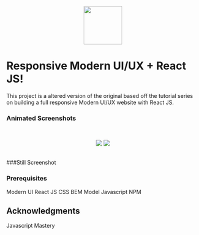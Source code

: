 <p align="center">
<img src="https://external-content.duckduckgo.com/iu/?u=https%3A%2F%2Fupload.wikimedia.org%2Fwikipedia%2Fcommons%2Fthumb%2Fa%2Fa7%2FReact-icon.svg%2F1200px-React-icon.svg.png&f=1&nofb=1" height="100" width="100">

</p>

# Responsive Modern UI/UX + React JS!

This project is a altered version of the original based off the tutorial series on building a full responsive Modern UI/UX website with React JS.

### Animated Screenshots
</br>
<p align="center">
<img src="https://github.com/gdavisiv/InterWeb_jsm/blob/main/GPT3-FullScreen.gif">
<img src="https://github.com/gdavisiv/InterWeb_jsm/blob/main/GPT3-MobileView.gif">
</p>
</br>
###Still Screenshot

### Prerequisites

Modern UI
React JS
CSS BEM Model
Javascript
NPM



## Acknowledgments

Javascript Mastery
